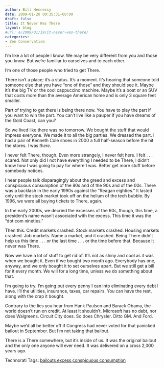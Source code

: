 ```yaml
---
author: Bill Hennessy
date: 2009-01-20 00:35:31+00:00
draft: false
title: It Never Was There
layout: blog
#url: e/2009/01/19/it-never-was-there/
categories:
- Zen Conservatism
---
```


I’m like a lot of people I know. We may be very different from you and those you know. But we’re familiar to ourselves and to each other. 

 

I’m one of those people who tried to get There.

 

There isn’t a place; it’s a status. It’s a moment. It’s hearing that someone told someone else that you have “one of those” and they should see it. Maybe it’s the big TV or the cool cappuccino machine. Maybe it’s a boat or an SUV that costs more than the average American home and is only 3 square feet smaller. 

 

Part of trying to get there is being there now. You have to play the part if you want to win the part. You can’t live like a pauper if you have dreams of the Gold Coast, can you?

 

So we lived like there was no tomorrow. We bought the stuff that would impress everyone. We made it to all the big parties. We dressed the part. I had a pair of Kenneth Cole shoes in 2000 a full half-season before the hit the stores. I was _there_. 

 

I never felt There, though. Even more strangely, I never felt here. I felt . . . scared. Not only did I not have everything I needed to be There, I didn’t know how I was going to pay for where I was. Better get more stuff before somebody notices. 

 

I hear people talk disparagingly about the greed and excess and conspicuous consumption of the 80s and of the 90s and of the 00s. There was a backlash in the early 1990s against the “Reagan eighties.” It lasted only until the stock market took off on the helium of the tech bubble. By 1996, we were all buying tickets to There, again.

 

In the early 2000s, we decried the excesses of the 90s, though, this time, a president’s name wasn’t associated with the excess. This time it was the “dot com nineties.”

 

Then this. Credit markets crashed. Stock markets crashed. Housing markets crashed. Job markets. Name a market, and it crashed. Being There didn’t help us this time . . . or the last time . . . or the time before that. Because it never was There. 

 

Now we have a lot of stuff to get rid of. It’s not as shiny and cool as it was when we bought it. Even if we bought two month ago. Everybody has one, anyway, and we only bought it to set ourselves apart. But we still get a bill for it every month. We will for a long time, unless we do something about that. 

 

I’m going to try. I’m going put every penny I can into eliminating every debt I have. I’ll the utilities, insurance, taxes, car repairs. You can have the rest, along with the crap it bought.

 

Contrary to the lies you hear from Hank Paulson and Barack Obama, the world doesn’t run on credit. At least it shouldn’t. Microsoft has no debt, nor does Walgreens. Circuit City does. So does Chrysler. Ditto GM. And Ford. 

 

Maybe we’d all be better off if Congress had never voted for that panicked bailout in September. But I’m not taking that bailout. 

 

There is a There somewhere, but it’s inside of us. It was the original bailout and the only one anyone will ever need. It was delivered on a cross 2,000 years ago.

 

  

Technorati Tags: [bailouts](https://technorati.com/tags/bailouts),[excess](https://technorati.com/tags/excess),[conspicuous consumption](https://technorati.com/tags/conspicuous+consumption)
